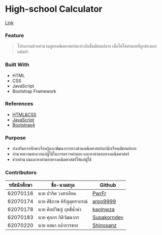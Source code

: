 # High-school Calculator
[Link](https://home-561fc.web.app/web/index.html?fbclid=IwAR3LtQ3o1COdOo410RXnqgtyit42Aa7GNkjLo1PpuiMz-paAG2ahGVEs_Ec)
### Feature
> โปรแกรมช่วยคํานวนสูตรคณิตศาสตร์ของระดับชั้นมัธยมปลาย เพื่อให้ได้คําตอบที่ถูกต้องและแม่นยํา

### Built With
- HTML
- CSS
- JavaScript
- Bootstrap Framework

### References
- [HTML&CSS](https://www.w3schools.com/html/html_intro.asp)
- [JavaScript](https://www.w3schools.com/js/js_intro.asp)
- [Bootstrap4](https://www.w3schools.com/bootstrap4/bootstrap_get_started.asp)

### Purpose
- ส่งเสริมการทักษะเรียนรู้และพัฒนาการทางด้านคณิตศาสตร์แก่นักเรียนมัธยมปลาย
- อำนวยความสะดวกแก่ผู้ใช้ในการตรวจคำตอบ และหาคำตอบทางคณิตศาสตร์
- ช่วยคำนวณและหาคำตอบทางคณิตศาสตร์ให้แก่ผู้ใช้
### Contributors
|รหัสนักศึกษา| ชื่อ-นามสกุล | Github |
| -- | -- | -- |
| 62070116 | นาย ปวริศ วงสาเอียด |[PwrFr](https://github.com/PwrFr) |
| 62070174 | นาย ศิธิภาพ หิรัญมุทราภรณ์ | [arpo9999](https://github.com/arpo9999) |
| 62070178 | นาย ศิลปวิชญ์ ฤทธิ์นํ้าคํา | [kaolnwza](https://github.com/kaolnwza) |
| 62070183 | นาย ศุภกร กิติวัฒนากร | [Supakorndev](https://github.com/Supakorndev) |
| 62070220 | นาย อสมา กล้าการขาย | [Shinosanz](https://github.com/Shinosanz) |
